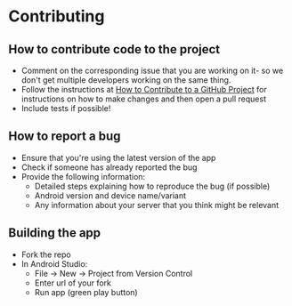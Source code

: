# Contributing

## How to contribute code to the project

 - Comment on the corresponding issue that you are working on it- so we
   don't get multiple developers working on the same thing.
 - Follow the instructions at [How to Contribute to a GitHub
   Project](https://gist.github.com/MarcDiethelm/7303312) for instructions
   on how to make changes and then open a pull request
 - Include tests if possible!

## How to report a bug

 - Ensure that you're using the latest version of the app
 - Check if someone has already reported the bug
 - Provide the following information:
    - Detailed steps explaining how to reproduce the bug (if possible)
    - Android version and device name/variant
    - Any information about your server that you think might be relevant

## Building the app

 - Fork the repo 
 - In Android Studio:
   - File -> New -> Project from Version Control
   - Enter url of your fork
   - Run app (green play button)

